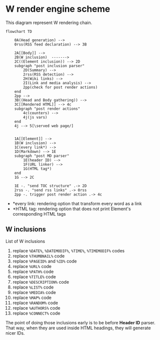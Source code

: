 W render engine scheme
======================

This diagram represent W rendering chain.


```mermaid
flowchart TD

    0A(Head generation) -->
    0rss(RSS feed declaration) --> 3B

    2A[[Body]] -->
    2B(W inclusion)  ------->
    2C((Element inclusion)) --> 2D
    subgraph "post inclusion parser"
        2D(Summary) -->
        2rss(RSS detection) -->
        2H(Wiki links) -->
        2I(Link and media analysis) -->
        2pp(check for post render actions)
    end
    2pp -->
    3B((Head and Body gathering)) -->
    3C[[Rendered HTML]] --> 4c
    subgraph "post render actions"
        4c(counters) -->
        4j(js vars)
    end
    4j --> 5[\served web page/]


    1A[[Element]] -->
    1B(W inclusion) -->
    1C(every link*) -->
    1D(Markdown) --> 1E
    subgraph "post MD parser"
        1E(header ID) -->
        1F(URL linker) -->
        1G(HTML tag*)
    end
    1G --> 2C

    1E -. "send TOC structure" .-> 2D
    2rss -. "send rss links" .-> 0rss
    2pp -. trigger post render action .-> 4c
```

- *every link: rendering option that transform every word as a link
- *HTML tag: rendering option that does not print Element's corresponding HTML tags




## W inclusions

List of W inclusions

1. replace `%DATE%`, `%DATEMODIF%`, `%TIME%`, `%TIMEMODIF%` codes
1. replace `%THUMBNAIL%` code
1. replace `%PAGEID%` and `%ID%` code
1. replace `%URL%` code
1. replace `%PATH%` code
1. replace `%TITLE%` code
1. replace `%DESCRIPTION%` code
1. replace `%LIST%` code
1. replace `%MEDIA%` code
1. replace `%MAP%` code
1. replace `%RANDOM%` code
1. replace `%AUTHORS%` code
1. replace `%CONNECT%` code

The point of doing those inclusions early is to be before __Header ID__ parser. That way, when they are used inside HTML headings, they will generate nicer IDs.
